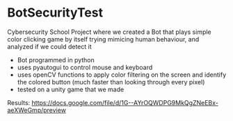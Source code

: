 # BotSecurityTest
Cybersecurity School Project where we created a Bot that plays simple color clicking game by itself trying mimicing human behaviour, and analyzed if we could detect it
 
 - Bot programmed in python
 - uses pyautogui to control mouse and keyboard
 - uses openCV functions to apply color filtering on the screen and identify the colored button (much faster than looking through every pixel)
 - tested on a unity game that we made

Results:
https://docs.google.com/file/d/1G--AYrOQWDPG9MkQgZNeEBx-aeXWeGmp/preview
